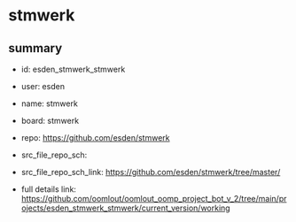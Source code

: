 # stmwerk
 
## summary 
* id: esden_stmwerk_stmwerk
* user: esden
* name: stmwerk
* board: stmwerk
* repo: https://github.com/esden/stmwerk



* src_file_repo_sch: 
* src_file_repo_sch_link: https://github.com/esden/stmwerk/tree/master/
* full details link: https://github.com/oomlout/oomlout_oomp_project_bot_v_2/tree/main/projects/esden_stmwerk_stmwerk/current_version/working  








